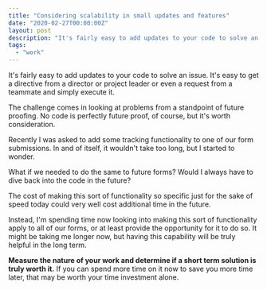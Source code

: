 ```yaml
---
title: "Considering scalability in small updates and features"
date: "2020-02-27T00:00:00Z"
layout: post
description: "It's fairly easy to add updates to your code to solve an issue. It's easy to get a directive from a director or project leader or even a request from a teammate and simply execute it. The challenge comes in looking at problems from a standpoint of future proofing."
tags:
  - "work"
---
```


It's fairly easy to add updates to your code to solve an issue. It's easy to get a directive from a director or project leader or even a request from a teammate and simply execute it. 

The challenge comes in looking at problems from a standpoint of future proofing. No code is perfectly future proof, of course, but it's worth consideration. 

Recently I was asked to add some tracking functionality to one of our form submissions. In and of itself, it wouldn't take too long, but I started to wonder.

What if we needed to do the same to future forms? Would I always have to dive back into the code in the future? 

The cost of making this sort of functionality so specific just for the sake of speed today could very well cost additional time in the future.

Instead, I'm spending time now looking into making this sort of functionality apply to all of our forms, or at least provide the opportunity for it to do so. It might be taking me longer now, but having this capability will be truly helpful in the long term. 

**Measure the nature of your work and determine if a short term solution is truly worth it.** If you can spend more time on it now to save you more time later, that may be worth your time investment alone.